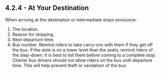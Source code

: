 ## 4.2.4 - At Your Destination
When arriving at the destination or intermediate stops announce:
1. The location.
2. Reason for stopping.
3. Next departure time.
4. Bus number.
Remind riders to take carry-ons with them if they get off the bus. If the aisle is on a lower level than the seats, remind riders of the step-down. It is best to tell them before coming to a complete stop. Charter bus drivers should not allow riders on the bus until departure time. This will help prevent theft or vandalism of the bus.